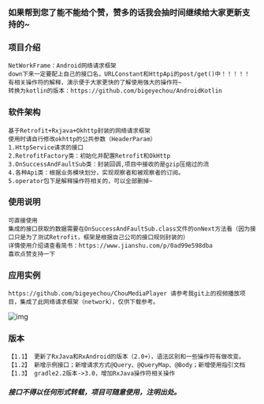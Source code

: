 ### 如果帮到您了能不能给个赞，赞多的话我会抽时间继续给大家更新支持的~
### 项目介绍
    NetWorkFrame：Android网络请求框架
    down下来一定要配上自己的接口名，URLConstant和HttpApi的post/get()中！！！！！
    有相关操作符的解释，演示便于大家更快的了解使用强大的操作符~
    转换为kotlin的版本：https://github.com/bigeyechou/AndroidKotlin

### 软件架构
    基于Retrofit+Rxjava+Okhttp封装的网络请求框架
    使用时请自行修改okhttp的公共参数（HeaderParam）
    1.HttpService请求的接口
    2.RetrofitFactory类：初始化并配置Retrofit和OkHttp
    3.OnSuccessAndFaultSub类：封装回调,项目中接收的是gzip压缩过的流
    4.各种Api类：根据业务模块划分，实现观察者和被观察者的订阅。
    5.operator包下是解释操作符相关的，可以全部删掉~
    
### 使用说明
    可直接使用
    集成的接口获取的数据需要在OnSuccessAndFaultSub.class文件的onNext方法看（因为接口只是为了测试Retrofit，框架是根据自己公司的接口规则封装的）
    详情使用介绍请查看简书：https://www.jianshu.com/p/0ad99e598dba  
    喜欢点赞支持一下
    
### 应用实例
    https://github.com/bigeyechou/ChouMediaPlayer 请参考我git上的视频播放项目，集成了此网络请求框架（network），仅供下载参考。
![img](https://upload-images.jianshu.io/upload_images/1427878-91fb21d8bdf8dd2d.gif?imageMogr2/auto-orient/strip)
### 版本
    【1.1】 更新了RxJava和RxAndroid的版本（2.0+），语法区别和一些操作符有做改变。
    【1.2】 新增示例接口；新增请求方式@Query、@QueryMap、@Body；新增使用指引文档
    【1.3】 gradle2.2版本->3.0，增加RxJava操作符相关操作

##### 接口不得以任何形式转载，项目可随意使用，注明出处。
